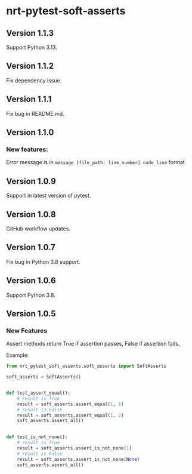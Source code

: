 # nrt-pytest-soft-asserts

## Version 1.1.3
Support Python 3.13.

## Version 1.1.2

Fix dependency issue.

## Version 1.1.1

Fix bug in README.md.

## Version 1.1.0

### New features:

Error message is in `message [file_path: line_number] code_line` format.

## Version 1.0.9

Support in latest version of pytest.

## Version 1.0.8

GitHub workflow updates.

## Version 1.0.7

Fix bug in Python 3.8 support.

## Version 1.0.6

Support Python 3.8.

## Version 1.0.5

### New Features

Assert methods return True if assertion passes, False if assertion fails.

Example:
```python
from nrt_pytest_soft_asserts.soft_asserts import SoftAsserts

soft_asserts = SoftAsserts()


def test_assert_equal():
    # result is True
    result = soft_asserts.assert_equal(1, 1)
    # result is False
    result = soft_asserts.assert_equal(1, 2)
    soft_asserts.assert_all()
    

def test_is_not_none():
    # result is True
    result = soft_asserts.assert_is_not_none(1)
    # result is False
    result = soft_asserts.assert_is_not_none(None)
    soft_asserts.assert_all()
```
